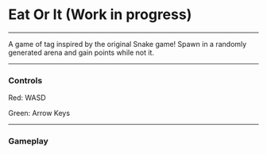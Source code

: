 # Eat Or It (Work in progress)
---

A game of tag inspired by the original Snake game! Spawn in a randomly generated arena and gain points while not it.

---

### Controls
Red: WASD

Green: Arrow Keys

---
### Gameplay
